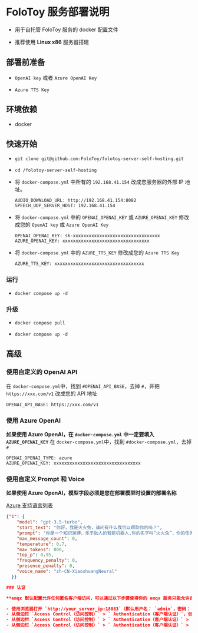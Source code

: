# FoloToy 服务部署说明

* 用于自托管 FoloToy 服务的 docker 配置文件

* 推荐使用 **Linux x86** 服务器搭建

## 部署前准备

- `OpenAI key` 或者 `Azure OpenAI Key`

- `Azure TTS Key`

## 环境依赖

  - docker

## 快速开始

- ```
  git clone git@github.com:FoloToy/folotoy-server-self-hosting.git
  ```

- ``` 
  cd /folotoy-server-self-hosting
  ```

- 将 `docker-compose.yml` 中所有的 `192.168.41.154` 改成您服务器的外部 IP 地址。

  ```
  AUDIO_DOWNLOAD_URL: http://192.168.41.154:8082
  SPEECH_UDP_SERVER_HOST: 192.168.41.154
  ```

- 将 `docker-compose.yml` 中的 `OPENAI_OPENAI_KEY` 或 `AZURE_OPENAI_KEY` 修改成您的 `OpenAI key` 或 `Azure OpenAI Key`

  ```
  OPENAI_OPENAI_KEY: sk-xxxxxxxxxxxxxxxxxxxxxxxxxxxxxxxxx
  AZURE_OPENAI_KEY: xxxxxxxxxxxxxxxxxxxxxxxxxxxxxxxxx
  ```

- 将 `docker-compose.yml` 中的  `AZURE_TTS_KEY` 修改成您的 `Azure TTS Key`

  ```
  AZURE_TTS_KEY: xxxxxxxxxxxxxxxxxxxxxxxxxxxxxxxxxx
  ```

### 运行

* ```
  docker compose up -d
  ```

### 升级

* ```
  docker compose pull
  ```

* ```
  docker compose up -d
  ```

## 高级

### 使用自定义的 OpenAI API

在 `docker-compose.yml`中，找到 `#OPENAI_API_BASE`，去掉 `#`，并把 `https://xxx.com/v1` 改成您的 API 地址

```
OPENAI_API_BASE: https://xxx.com/v1
```

### 使用 Azure OpenAI

**如果使用 Azure OpenAI，在 `docker-compose.yml` 中一定要填入 `AZURE_OPENAI_KEY`**
在 `docker-compose.yml`中，找到 `#docker-compose.yml`，去掉 `#`

```
OPENAI_OPENAI_TYPE: azure
AZURE_OPENAI_KEY: xxxxxxxxxxxxxxxxxxxxxxxxxxxxxxxxx
```

### 使用自定义 Prompt 和 Voice

**如果使用 Azure OpenAI，模型字段必须是您在部署模型时设置的部署名称**

[Azure 支持语言列表](https://learn.microsoft.com/zh-cn/azure/ai-services/speech-service/language-support?tabs=tts)

```json
{"1": {
    "model": "gpt-3.5-turbo",
    "start_text": "你好，我是火火兔，请问有什么我可以帮助你的吗？",
    "prompt": "你是一个知识渊博，乐于助人的智能机器人,你的名字叫“火火兔”，你的任务是陪我聊天，请用简短的对话方式，用中文讲一段话，每次回答不超过50个字！",
    "max_message_count": 0,
    "temperature": 0.7,
    "max_tokens": 800,
    "top_p": 0.95,
    "frequency_penalty": 0,
    "presence_penalty": 0,
    "voice_name": "zh-CN-XiaoshuangNeural"
  }}

### 认证

**emqx 默认配置允许任何匿名客户端访问，可以通过以下步骤使得你的 emqx 服务只能允许自己的玩具连接。**

- 使用浏览器打开 `http://your_server_ip:18083`（默认用户名： `admin`，密码： `public`。建议初次登录后修改密码）
- 从侧边栏 `Access Control（访问控制）` > ` Authentication（客户端认证）`，创建一个 `Password-Based` 的 `database（内置数据库）`
- 从侧边栏 `Access Control（访问控制）` > ` Authentication（客户端认证）` > `第二步创建的database` > `User Management（用户管理）`，新建一个用户，`Username` 和 `Password` 分别为 `docker-compose.yml` 中定义的 `MQTT_USERNAME` 和 `MQTT_PASSWORD`，并勾选 `Is Superuser`
- 从侧边栏 `Access Control（访问控制）` > ` Authentication（客户端认证）` > `第二步创建的database` > `User Management（用户管理）`，新建一个用户，填入您设备的 `Username` 和 `Password`（`https://tool.folotoy.com/index` > `Console`， 连接设备后打印的日志中可以查看）
